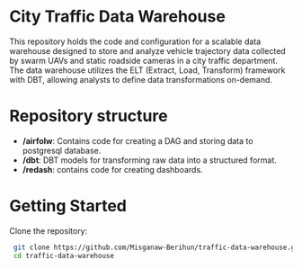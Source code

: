 # City Traffic Data Warehouse
This repository holds the code and configuration for a scalable data warehouse designed to store and analyze vehicle trajectory data collected by swarm UAVs and static roadside cameras in a city traffic department. The data warehouse utilizes the ELT (Extract, Load, Transform) framework with DBT, allowing analysts to define data transformations on-demand.

# Repository structure
- **/airfolw**: Contains code for creating a DAG and storing data to postgresql database.
- **/dbt**: DBT models for transforming raw data into a structured format.
- **/redash**: contains code for creating dashboards.

# Getting Started
Clone the repository:
   ```bash
    git clone https://github.com/Misganaw-Berihun/traffic-data-warehouse.git
    cd traffic-data-warehouse

